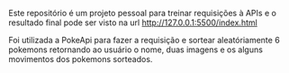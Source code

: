 Este repositório é um projeto pessoal para treinar requisições à APIs
e o resultado final pode ser visto na url http://127.0.0.1:5500/index.html

Foi utilizada a PokeApi para fazer a requisição e sortear aleatóriamente 6 pokemons retornando ao usuário o nome, duas imagens e os alguns movimentos dos pokemons sorteados.